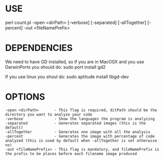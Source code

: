 USE
===
perl count.pl -open \<dirPath\> [-verbose] [-separated] [-allTogether] [-percent] -out \<fileNamePrefix\>

DEPENDENCIES
============
We need to have GD installed, so if you are in MacOSX and you use DarwinPorts you should do:
	sudo port install gd2

If you use linux you shoul do:
	sudo aptitude install libgd-dev

OPTIONS
=======
    -open <dirPath>       - This flag is required, ditPath should be the directory you want to analyze your code
    -verbose              - Show the languages the program is analyzing
    -separated            - Generates separated images (this is the default)
    -allTogether          - Generates one image with all the analysis
    -percent              - Generates the image with percentage of code analyzed (this is used by default when -allTogether is set otherwise no)
    -out <fileNamePrefix> - This flag is mandatory, and fileNamePrefix is the prefix to be places before each filename image produced
